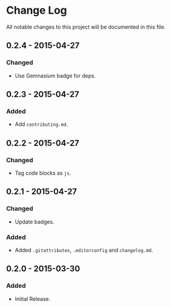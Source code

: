 # Change Log
All notable changes to this project will be documented in this file.

## 0.2.4 - 2015-04-27
### Changed
- Use Gemnasium badge for deps.

## 0.2.3 - 2015-04-27
### Added
- Add `contributing.md`.

## 0.2.2 - 2015-04-27
### Changed
- Tag code blocks as `js`.

## 0.2.1 - 2015-04-27
### Changed
- Update badges.

### Added
- Added `.gitattributes`, `.editorconfig` and `changelog.md`.

## 0.2.0 - 2015-03-30
### Added
- Initial Release.
